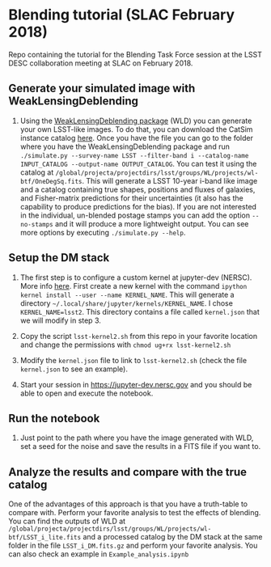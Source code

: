 # Blending tutorial (SLAC February 2018)
Repo containing the tutorial for the Blending Task Force session at the LSST DESC collaboration meeting at SLAC on February 2018.

## Generate your simulated image with WeakLensingDeblending

1. Using the [WeakLensingDeblending package](https://github.com/LSSTDESC/WeakLensingDeblending/) (WLD) you can generate your own LSST-like images. To do that, you can download the CatSim instance catalog [here](ftp://ftp.slac.stanford.edu/groups/desc/WL/OneDegSq.fits.gz). Once you have the file you can go to the folder where you have the WeakLensingDeblending package and run `./simulate.py --survey-name LSST --filter-band i --catalog-name INPUT_CATALOG --output-name OUTPUT_CATALOG`. You can test it using the catalog at `/global/projecta/projectdirs/lsst/groups/WL/projects/wl-btf/OneDegSq.fits`. This will generate a LSST 10-year i-band like image and a catalog containing true shapes, positions and fluxes of galaxies, and Fisher-matrix predictions for their uncertainties (it also has the capability to produce predictions for the bias). If you are not interested in the individual, un-blended postage stamps you can add the option `--no-stamps` and it will produce a more lightweight output. You can see more options by executing `./simulate.py --help`.

## Setup the DM stack
1. The first step is to configure a custom kernel at jupyter-dev (NERSC). More info [here](https://github.com/LSSTDESC/Monitor/blob/master/doc/jupyter-dev.md). First create a new kernel with the command `ipython kernel install --user --name KERNEL_NAME`. This will generate a directory `~/.local/share/jupyter/kernels/KERNEL_NAME`. I chose `KERNEL_NAME=lsst2`. This directory contains a file called `kernel.json` that we will modify in step 3.

2. Copy the script `lsst-kernel2.sh` from this repo in your favorite location and change the permissions with `chmod ug+rx lsst-kernel2.sh`

3. Modify the `kernel.json` file to link to `lsst-kernel2.sh` (check the file `kernel.json` to see an example).

4. Start your session in https://jupyter-dev.nersc.gov and you should be able to open and execute the notebook. 

## Run the notebook

1. Just point to the path where you have the image generated with WLD, set a seed for the noise and save the results in a FITS file if you want to.

## Analyze the results and compare with the true catalog

One of the advantages of this approach is that you have a truth-table to compare with. Perform your favorite analysis to test the effects of blending. You can find the outputs of WLD at `/global/projecta/projectdirs/lsst/groups/WL/projects/wl-btf/LSST_i_lite.fits` and a processed catalog by the DM stack at the same folder in the file `LSST_i_DM.fits.gz` and perform your favorite analysis. You can also check an example in `Example_analysis.ipynb` 
